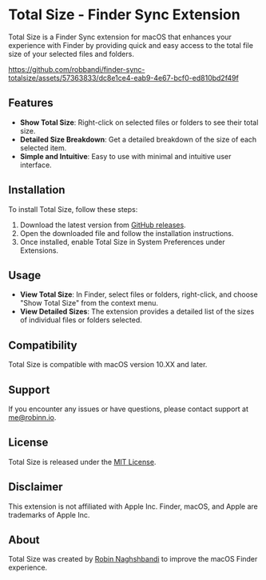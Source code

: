 # Total Size - Finder Sync Extension

Total Size is a Finder Sync extension for macOS that enhances your experience with Finder by providing quick and easy access to the total file size of your selected files and folders.

https://github.com/robbandi/finder-sync-totalsize/assets/57363833/dc8e1ce4-eab9-4e67-bcf0-ed810bd2f49f

## Features
- **Show Total Size**: Right-click on selected files or folders to see their total size.
- **Detailed Size Breakdown**: Get a detailed breakdown of the size of each selected item.
- **Simple and Intuitive**: Easy to use with minimal and intuitive user interface.

## Installation
To install Total Size, follow these steps:

1. Download the latest version from [GitHub releases](https://github.com/robbandi/finder-sync-totalsize/releases).
2. Open the downloaded file and follow the installation instructions.
3. Once installed, enable Total Size in System Preferences under Extensions.

## Usage
- **View Total Size**: In Finder, select files or folders, right-click, and choose "Show Total Size" from the context menu.
- **View Detailed Sizes**: The extension provides a detailed list of the sizes of individual files or folders selected.

## Compatibility
Total Size is compatible with macOS version 10.XX and later.

## Support
If you encounter any issues or have questions, please contact support at [me@robinn.io](mailto:me@robinn.io).

## License
Total Size is released under the [MIT License](LICENSE).

## Disclaimer
This extension is not affiliated with Apple Inc. Finder, macOS, and Apple are trademarks of Apple Inc.

## About
Total Size was created by [Robin Naghshbandi](https://robinn.io) to improve the macOS Finder experience.
